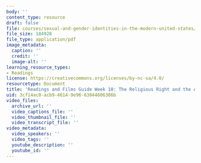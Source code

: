 ```yaml
---
body: ''
content_type: resource
draft: false
file: courses/sexual-and-gender-identities-in-the-modern-united-states/mitwgs_110j_s24_readingguide10.pdf
file_size: 184928
file_type: application/pdf
image_metadata:
  caption: ''
  credit: ''
  image-alt: ''
learning_resource_types:
- Readings
license: https://creativecommons.org/licenses/by-nc-sa/4.0/
resourcetype: Document
title: 'Readings and Films Guide Week 10: The Religious Right and the AIDS Epidemic'
uid: 3cf14ac0-acb9-4614-9e96-63844606386b
video_files:
  archive_url: ''
  video_captions_file: ''
  video_thumbnail_file: ''
  video_transcript_file: ''
video_metadata:
  video_speakers: ''
  video_tags: ''
  youtube_description: ''
  youtube_id: ''
---
```


